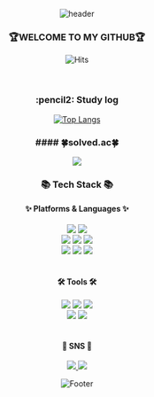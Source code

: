 



<div align="center"> 
  
![header](https://capsule-render.vercel.app/api?type=cylinder&color=E3F2FD&height=150&section=header&text=prao's%20Github&fontColor=ffffff&fontSize=70&animation=fadeIn&fontAlignY=55&desc=%20&descAlignY=62&descAlign=62)

<h3>🏆WELCOME TO MY GITHUB🏆</h3>

![Hits](https://hits.seeyoufarm.com/api/count/incr/badge.svg?url=https%3A%2F%2Fgithub.com%2Fgjbae1212%2Fhit-counter&count_bg=%23977FFF&title_bg=%235B5555&icon=java.svg&icon_color=%23FF0000&title=HITS&edge_flat=false)

<br/>

<h3>:pencil2: Study log</h3> 

[![Top Langs](https://github-readme-stats.vercel.app/api/top-langs/?username=p-r-a-o&layout=compact)](https://github.com/anuraghazra/github-readme-stats)
<h3>#### 🍀solved.ac🍀</h3>

 <img src="http://mazandi.herokuapp.com/api?handle=pch718&theme=warm"/>


  
<div align=center>
	<h3>📚 Tech Stack 📚</h3>
	<h4>✨ Platforms & Languages ✨</h4>
</div>
<div align="center">
  <img src="https://img.shields.io/badge/JAVA-007396?style=for-the-badge&logo=Java&logoColor=white">
  <img src="https://img.shields.io/badge/Spring-6DB33F?style=for-the-badge&logo=Spring&logoColor=white">
  <br/>
  <img src="https://img.shields.io/badge/MySQL-4479A1?style=for-the-badge&logo=MySQL&logoColor=white">
  <img src="https://img.shields.io/badge/Oracle-F80000?style=for-the-badge&logo=Oracle&logoColor=white"> 
  <img src="https://img.shields.io/badge/aws-232F3E?style=for-the-badge&logo=Amazon aws&logoColor=white">
  <br/>
  <img src="https://img.shields.io/badge/HTML5-E34F26?style=for-the-badge&logo=HTML5&logoColor=white">
  <img src="https://img.shields.io/badge/CSS3-1572B6?style=for-the-badge&logo=CSS3&logoColor=white">
  <img src="https://img.shields.io/badge/Python-3776AB?style=for-the-badge&logo=Python&logoColor=white"> 
</div>

<br/>

<div align=center>
	<h4>🛠 Tools 🛠</h4>
</div>
<div align="center">
  <img src="https://img.shields.io/badge/IntelliJ-000000?style=for-the-badge&logo=IntelliJ IDEA#000000&logoColor=white">
  <img src="https://img.shields.io/badge/github-181717?style=for-the-badge&logo=github&logoColor=white"> 
  <img src="https://img.shields.io/badge/Slack-4A154B?style=for-the-badge&logo=Slack&logoColor=white">
  <br/>
  <img src="https://img.shields.io/badge/Eclipse-2C2255?style=for-the-badge&logo=Eclipse%20IDE&logoColor=white">
  <img src="https://img.shields.io/badge/VSC-007ACC?style=for-the-badge&logo=VisualStudioCode&logoColor=white">
</div>

<br/>
 
<div align=center>
	<h4>🎨 SNS 🎨</h4>
	<a href="https://prao.tistory.com">
		  <img src="https://img.shields.io/badge/Tistory-000000?style=for-the-badge&logo=Tistory&logoColor=orange">
	</a>
	<a href="mailto:pch5521@gmail.com">
		  <img src="https://img.shields.io/badge/Gmail-EA4335?style=for-the-badge&logo=Gmail&logoColor=white">
	</a>
	<br>
</div>

![Footer](https://capsule-render.vercel.app/api?type=waving&color=auto&height=200&section=footer)

</div>

